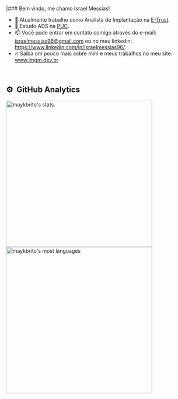 |### Bem vindo, me chamo Israel Messias!

- 🔭 Atualmente trabalho como Analista de Implantação na [E-Trust](https://www.e-trust.com.br/).
- 🌱 Estudo ADS na [PUC](https://www.pucminas.br/destaques/Paginas/default.aspx).
- 📫 Você pode entrar em contato comigo através do e-mail: israelmessias96@gmail.com ou no meu linkedin: https://www.linkedin.com/in/israelmessias96/.
- 🔥 Saiba um pouco mais sobre mim e meus trabalhos no meu site: www.imgm.dev.br

<br>

## ⚙️ &nbsp;GitHub Analytics

<p align="left">
<img width="400em" src="https://github-readme-stats.vercel.app/api?username=railom96&show_icons=true&theme=vision-friendly-dark" alt="maykbrito's stats"/>
  <br>
<img width="400em" src="https://github-readme-stats.vercel.app/api/top-langs/?username=railom96&layout=compact&theme=vision-friendly-dark" alt="maykbrito's most languages"/>
</p>

